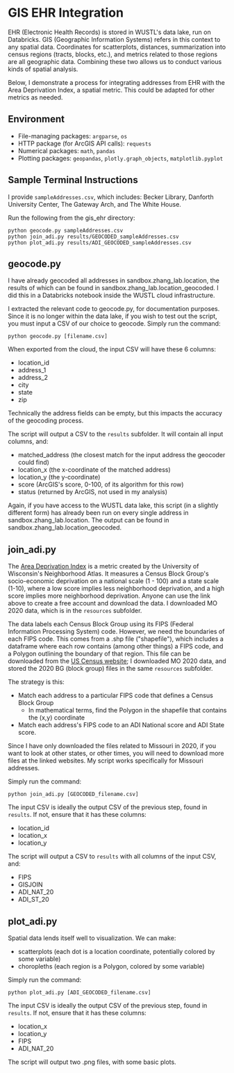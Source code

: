 # GIS EHR Integration

EHR (Electronic Health Records) is stored in WUSTL's data lake, run on Databricks. 
GIS (Geographic Information Systems) refers in this context to any spatial data. Coordinates for scatterplots, distances, summarization into census regions (tracts, blocks, etc.), and metrics related to those regions are all geographic data.
Combining these two allows us to conduct various kinds of spatial analysis. 

Below, I demonstrate a process for integrating addresses from EHR with the Area Deprivation Index, a spatial metric. This could be adapted for other metrics as needed.

## Environment
- File-managing packages: `argparse`, `os`
- HTTP package (for ArcGIS API calls): `requests`
- Numerical packages: `math`, `pandas`
- Plotting packages: `geopandas`, `plotly.graph_objects`, `matplotlib.pyplot`

## Sample Terminal Instructions
I provide `sampleAddresses.csv`, which includes: Becker Library, Danforth University Center, The Gateway Arch, and The White House.

Run the following from the gis_ehr directory:
```
python geocode.py sampleAddresses.csv
python join_adi.py results/GEOCODED_sampleAddresses.csv
python plot_adi.py results/ADI_GEOCODED_sampleAddresses.csv
```



## geocode.py

I have already geocoded all addresses in sandbox.zhang_lab.location, the results of which can be found in sandbox.zhang_lab.location_geocoded. I did this in a Databricks notebook inside the WUSTL cloud infrastructure. 

I extracted the relevant code to geocode.py, for documentation purposes. Since it is no longer within the data lake, if you wish to test out the script, you must input a CSV of our choice to geocode. Simply run the command:

```
python geocode.py [filename.csv]
```

When exported from the cloud, the input CSV will have these 6 columns:
- location_id
- address_1 
- address_2
- city
- state
- zip

Technically the address fields can be empty, but this impacts the accuracy of the geocoding process. 

The script will output a CSV to the `results` subfolder. It will contain all input columns, and:
- matched_address (the closest match for the input address the geocoder could find)
- location_x (the x-coordinate of the matched address)
- location_y (the y-coordinate)
- score (ArcGIS's score, 0-100, of its algorithm for this row)
- status (returned by ArcGIS, not used in my analysis)

Again, if you have access to the WUSTL data lake, this script (in a slightly different form) has already been run on every single address in sandbox.zhang_lab.location. The output can be found in sandbox.zhang_lab.location_geocoded.

## join_adi.py

The [Area Deprivation Index](https://www.neighborhoodatlas.medicine.wisc.edu/) is a metric created by the University of Wisconsin's Neighborhood Atlas. It measures a Census Block Group's socio-economic deprivation on a national scale (1 - 100) and a state scale (1-10), where a low score implies less neighborhood deprivation, and a high score implies more neighborhood deprivation. Anyone can use the link above to create a free account and download the data. I downloaded MO 2020 data, which is in the `resources` subfolder. 

The data labels each Census Block Group using its FIPS (Federal Information Processing System) code. However, we need the boundaries of each FIPS code. This comes from a .shp file ("shapefile"), which includes a dataframe where each row contains (among other things) a FIPS code, and a Polygon outlining the boundary of that region. This file can be downloaded from the [US Census website](https://www.census.gov/geographies/mapping-files/time-series/geo/tiger-line-file.2020.html#list-tab-790442341); I downloaded MO 2020 data, and stored the 2020 BG (block group) files in the same `resources` subfolder.

The strategy is this:
- Match each address to a particular FIPS code that defines a Census Block Group
    - In mathematical terms, find the Polygon in the shapefile that contains the (x,y) coordinate
- Match each address's FIPS code to an ADI National score and ADI State score.


Since I have only downloaded the files related to Missouri in 2020, if you want to look at other states, or other times, you will need to download more files at the linked websites. My script works specifically for Missouri addresses.

Simply run the command:

```
python join_adi.py [GEOCODED_filename.csv]
```

The input CSV is ideally the output CSV of the previous step, found in `results`. If not, ensure that it has these columns:
- location_id
- location_x
- location_y

The script will output a CSV to `results` with all columns of the input CSV, and:
- FIPS
- GISJOIN
- ADI_NAT_20
- ADI_ST_20


## plot_adi.py

Spatial data lends itself well to visualization. We can make:
- scatterplots (each dot is a location coordinate, potentially colored by some variable)
- choropleths (each region is a Polygon, colored by some variable)

Simply run the command:

```
python plot_adi.py [ADI_GEOCODED_filename.csv]
```


The input CSV is ideally the output CSV of the previous step, found in `results`. If not, ensure that it has these columns:
- location_x
- location_y
- FIPS
- ADI_NAT_20

The script will output two .png files, with some basic plots.

